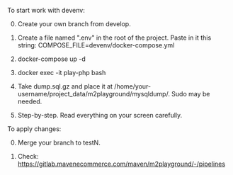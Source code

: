 To start work with devenv:

0. Create your own branch from develop.

1. Create a file named ".env" in the root of the project. Paste in it this string: COMPOSE_FILE=devenv/docker-compose.yml

2. docker-compose up -d

3. docker exec -it play-php bash

4. Take dump.sql.gz and place it at /home/your-username/project_data/m2playground/mysqldump/. Sudo may be needed. 

5. Step-by-step. Read everything on your screen carefully. 

To apply changes:

0. Merge your branch to testN.

1. Check: https://gitlab.mavenecommerce.com/maven/m2playground/-/pipelines